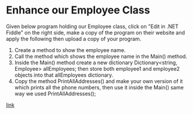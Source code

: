 # Enhance our Employee Class
Given below program holding our Employee class, click on "Edit in .NET Fiddle" on the right side, make a copy of the program on their website and apply the following then upload a copy of your program.

1. Create a method to show the employee name.
2. Call the method which shows the employee name in the Main() method.
3. Inside the Main() method create a new dictionary Dictionary<string, Employee> allEmployees; then store both employee1 and employee2 objects into that allEmployees dictionary.
4. Copy the method PrintAllAddresses() and make your own version of it which prints all the phone numbers, then use it inside the Main() same way we used PrintAllAddresses();

[link](https://dotnetfiddle.net/69cGVs)